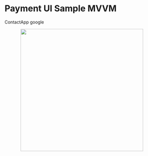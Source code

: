 # Payment UI Sample MVVM
ContactApp google

<p align="center">
<img  width="400" src="ContactPreview.gif"/>
</p>
